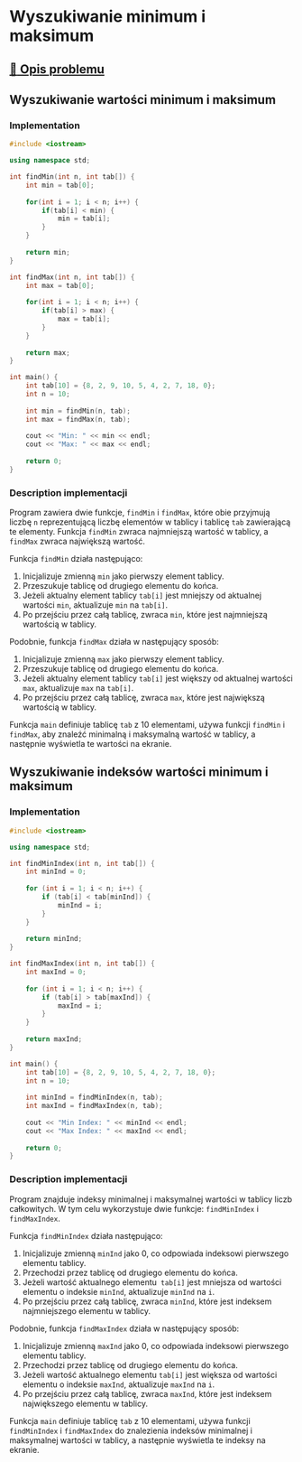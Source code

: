 # Wyszukiwanie minimum i maksimum

## [:link: Opis problemu](../../../../algorithms/searching/min-or-max.md)

## Wyszukiwanie wartości minimum i maksimum

### Implementation

```cpp linenums="1"
#include <iostream>

using namespace std;

int findMin(int n, int tab[]) {
    int min = tab[0];
    
    for(int i = 1; i < n; i++) {
        if(tab[i] < min) {
            min = tab[i];
        }
    }
    
    return min;
}

int findMax(int n, int tab[]) {
    int max = tab[0];
    
    for(int i = 1; i < n; i++) {
        if(tab[i] > max) {
            max = tab[i];
        }
    }
    
    return max;
}

int main() {
    int tab[10] = {8, 2, 9, 10, 5, 4, 2, 7, 18, 0};
    int n = 10;
    
    int min = findMin(n, tab);
    int max = findMax(n, tab);
    
    cout << "Min: " << min << endl;
    cout << "Max: " << max << endl;
    
    return 0;
}
```

### Description implementacji

Program zawiera dwie funkcje, `findMin` i `findMax`, które obie przyjmują liczbę `n` reprezentującą liczbę elementów w tablicy i tablicę `tab` zawierającą te elementy. Funkcja `findMin` zwraca najmniejszą wartość w tablicy, a `findMax` zwraca największą wartość.

Funkcja `findMin` działa następująco:

1. Inicjalizuje zmienną `min` jako pierwszy element tablicy.
2. Przeszukuje tablicę od drugiego elementu do końca.
3. Jeżeli aktualny element tablicy `tab[i]` jest mniejszy od aktualnej wartości `min`, aktualizuje `min` na `tab[i]`.
4. Po przejściu przez całą tablicę, zwraca `min`, które jest najmniejszą wartością w tablicy.

Podobnie, funkcja `findMax` działa w następujący sposób:

1. Inicjalizuje zmienną `max` jako pierwszy element tablicy.
2. Przeszukuje tablicę od drugiego elementu do końca.
3. Jeżeli aktualny element tablicy `tab[i]` jest większy od aktualnej wartości `max`, aktualizuje `max` na `tab[i]`.
4. Po przejściu przez całą tablicę, zwraca `max`, które jest największą wartością w tablicy.

Funkcja `main` definiuje tablicę `tab` z $10$ elementami, używa funkcji `findMin` i `findMax`, aby znaleźć minimalną i maksymalną wartość w tablicy, a następnie wyświetla te wartości na ekranie.

## Wyszukiwanie indeksów wartości minimum i maksimum

### Implementation

```cpp linenums="1"
#include <iostream>

using namespace std;

int findMinIndex(int n, int tab[]) {
    int minInd = 0;
    
    for (int i = 1; i < n; i++) {
        if (tab[i] < tab[minInd]) {
            minInd = i;
        }
    }
    
    return minInd;
}

int findMaxIndex(int n, int tab[]) {
    int maxInd = 0;
    
    for (int i = 1; i < n; i++) {
        if (tab[i] > tab[maxInd]) {
            maxInd = i;
        }
    }
    
    return maxInd;
}

int main() {
    int tab[10] = {8, 2, 9, 10, 5, 4, 2, 7, 18, 0};
    int n = 10;
    
    int minInd = findMinIndex(n, tab);
    int maxInd = findMaxIndex(n, tab);
    
    cout << "Min Index: " << minInd << endl;
    cout << "Max Index: " << maxInd << endl;
    
    return 0;
}
```

### Description implementacji

Program znajduje indeksy minimalnej i maksymalnej wartości w tablicy liczb całkowitych. W tym celu wykorzystuje dwie funkcje: `findMinIndex` i `findMaxIndex`.

Funkcja `findMinIndex` działa następująco:

1. Inicjalizuje zmienną `minInd` jako $0$, co odpowiada indeksowi pierwszego elementu tablicy.
2. Przechodzi przez tablicę od drugiego elementu do końca.
3. Jeżeli wartość aktualnego elementu` tab[i]` jest mniejsza od wartości elementu o indeksie `minInd`, aktualizuje `minInd` na `i`.
4. Po przejściu przez całą tablicę, zwraca `minInd`, które jest indeksem najmniejszego elementu w tablicy.

Podobnie, funkcja `findMaxIndex` działa w następujący sposób:

1. Inicjalizuje zmienną `maxInd` jako $0$, co odpowiada indeksowi pierwszego elementu tablicy.
2. Przechodzi przez tablicę od drugiego elementu do końca.
3. Jeżeli wartość aktualnego elementu `tab[i]` jest większa od wartości elementu o indeksie `maxInd`, aktualizuje `maxInd` na `i`.
4. Po przejściu przez całą tablicę, zwraca `maxInd`, które jest indeksem największego elementu w tablicy.

Funkcja `main` definiuje tablicę `tab` z $10$ elementami, używa funkcji `findMinIndex` i `findMaxIndex` do znalezienia indeksów minimalnej i maksymalnej wartości w tablicy, a następnie wyświetla te indeksy na ekranie.
